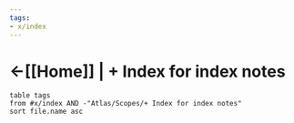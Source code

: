 ```yaml
---
tags: 
- x/index
---
```


# <-[[Home]] | + Index for index notes

```dataview
table tags
from #x/index AND -"Atlas/Scopes/+ Index for index notes"
sort file.name asc
```